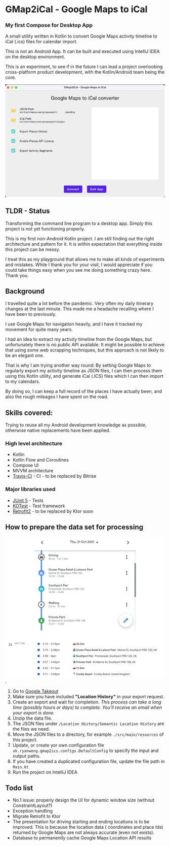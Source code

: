 # GMap2iCal - Google Maps to iCal
### My first Compose for Desktop App

A small utility written in Kotlin to convert Google Maps activity timeline to iCal (.ics) files for calendar import.

This is not an Android App. It can be built and executed using IntelliJ IDEA on the desktop environment.

This is an experiment, to see if in the future I can lead a project overlooking cross-platform product development, with the Kotlin/Android team being the core. 

<div style="text-align:center"><img src="screenshot-220721.png" /></div>

## TLDR - Status

Transforming the command line program to a desktop app. Simply this project is not yet functioning properly.

This is my first non-Android Kotlin project. I am still finding out the right architecture and pattern for it.
It is within expectation that everything inside this project can be messy.

I treat this as my playground that allows me to make all kinds of experiments and mistakes. While I thank you for your visit, I would appreciate if you could take things easy when you see me doing something crazy here. Thank you. 

## Background

I travelled quite a lot before the pandemic. Very often my daily itinerary changes at the last minute. This made me a
headache recalling where I have been to previously.

I use Google Maps for navigation heavily, and I have it tracked my movement for quite many years.

I had an idea to extract my activity timeline from the Google Maps, but unfortunately there is no public API available.
It might be possible to achieve that using some web scrapping techniques, but this approach is not likely to be an
elegant one.

That is why I am trying another way round: By setting Google Maps to regularly export my activity timeline as JSON
files, I can then process them using this Kotlin utility, and generate iCal (.ICS) files which I can then import to my
calendars.

By doing so, I can keep a full record of the places I have actually been, and also the rough mileages I have spent on
the road.

## Skills covered:

Trying to reuse all my Android development knowledge as possible, otherwise native replacements have been applied.

### High level architecture

* Kotlin
* Kotlin Flow and Coroutines
* Compose UI
* MVVM architecture
* [Travis-CI](https://travis-ci.org/) - CI - to be replaced by Bitrise

### Major libraries used

* [JUnit 5](https://github.com/junit-team/junit5) - Tests
* [KOTest](https://kotest.io/) - Test framework
* [Retrofit2](https://square.github.io/retrofit/) - to be replaced by Ktor soon

## How to prepare the data set for processing

<div style="text-align:center"><img src="preview.png" /></div>.

1. Go to [Google Takeout](https://takeout.google.com/)
2. Make sure you have included **"Location History"** in your export request.
3. Create an export and wait for completion. _This process can take a long time (possibly hours or days) to complete.
   You'll receive an email when your export is done._
4. Unzip the data file.
5. The JSON files under `/Location History/Semantic Location History` are the files we need.
6. Move the JSON files to a directory, for example `./src/main/resources` of this project.
7. Update, or create yor own configuration file `uk.ryanwong.gmap2ics.configs.DefaultConfig` to specify the input and
   output paths.
8. If you have created a duplicated configuration file, update the file path in `Main.kt`
9. Run the project on IntelliJ IDEA

## Todo list

- No.1 issue: properly design the UI for dynamic window size (without ConstraintLayout?)
- Exception handling
- Migrate Retrofit to Ktor
- The presentation for driving starting and ending locations is to be improved. This is because the location data (
  coordinates and place Ids) returned by Google Maps are not always accurate (even not exists).
- Database to permanently cache Google Maps Location API results